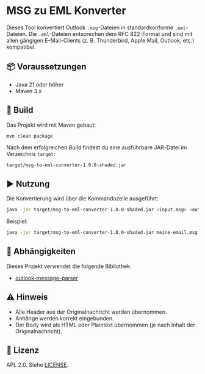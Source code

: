 # MSG zu EML Konverter

Dieses Tool konvertiert Outlook `.msg`-Dateien in standardkonforme `.eml`-Dateien. Die `.eml`-Dateien entsprechen dem RFC 822-Format und sind mit allen gängigen E-Mail-Clients (z. B. Thunderbird, Apple Mail, Outlook, etc.) kompatibel.

## 📦 Voraussetzungen

- Java 21 oder höher
- Maven 3.x

## 🔧 Build

Das Projekt wird mit Maven gebaut:

```sh
mvn clean package
```

Nach dem erfolgreichen Build findest du eine ausführbare JAR-Datei im Verzeichnis `target`:
```
target/msg-to-eml-converter-1.0.0-shaded.jar
```

## ▶️ Nutzung

Die Konvertierung wird über die Kommandozeile ausgeführt:

```sh
java -jar target/msg-to-eml-converter-1.0.0-shaded.jar <input.msg> <output.eml>
```

Beispiel:
```sh
java -jar target/msg-to-eml-converter-1.0.0-shaded.jar meine-email.msg meine-email.eml
```

## 🔗 Abhängigkeiten

Dieses Projekt verwendet die folgende Bibliothek:

- [outlook-message-parser](https://github.com/bbottema/outlook-message-parser) 

## ⚠️ Hinweis

- Alle Header aus der Originalnachricht werden übernommen.
- Anhänge werden korrekt eingebunden.
- Der Body wird als HTML oder Plaintext übernommen (je nach Inhalt der Originalnachricht).

## 📜 Lizenz

APL 2.0. Siehe [LICENSE](LICENSE).
